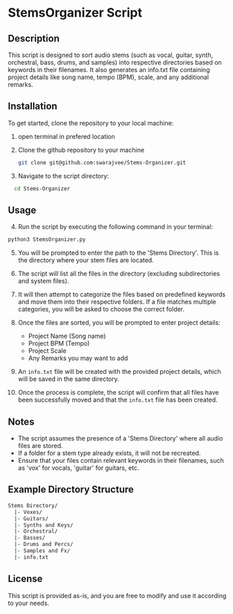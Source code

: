 # StemsOrganizer Script

## Description
This script is designed to sort audio stems (such as vocal, guitar, synth, orchestral, bass, drums, and samples) into respective directories based on keywords in their filenames. It also generates an info.txt file containing project details like song name, tempo (BPM), scale, and any additional remarks.

## Installation

To get started, clone the repository to your local machine:
1. open terminal in prefered location
2. Clone the github repository to your machine
   ```sh
   git clone git@github.com:swarajvee/Stems-Organizer.git
   ```

3. Navigate to the script directory:

```sh
  cd Stems-Organizer
```


## Usage

4. Run the script by executing the following command in your terminal:
```sh
python3 StemsOrganizer.py
```

5. You will be prompted to enter the path to the 'Stems Directory'. This is the directory where your stem files are located.

6. The script will list all the files in the directory (excluding subdirectories and system files).

7. It will then attempt to categorize the files based on predefined keywords and move them into their respective folders. If a file matches multiple categories, you will be asked to choose the correct folder.

8. Once the files are sorted, you will be prompted to enter project details:
   - Project Name (Song name)
   - Project BPM (Tempo)
   - Project Scale
   - Any Remarks you may want to add

8. An `info.txt` file will be created with the provided project details, which will be saved in the same directory.

9. Once the process is complete, the script will confirm that all files have been successfully moved and that the `info.txt` file has been created.

## Notes
- The script assumes the presence of a 'Stems Directory' where all audio files are stored.
- If a folder for a stem type already exists, it will not be recreated.
- Ensure that your files contain relevant keywords in their filenames, such as 'vox' for vocals, 'guitar' for guitars, etc.

## Example Directory Structure
```sh
Stems Directory/
  |- Voxes/
  |- Guitars/
  |- Synths and Keys/
  |- Orchestral/
  |- Basses/
  |- Drums and Percs/
  |- Samples and Fx/
  |- info.txt
```

## License
This script is provided as-is, and you are free to modify and use it according to your needs.
